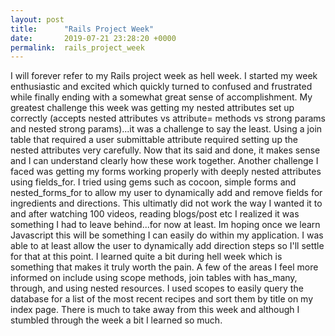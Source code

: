 ```yaml
---
layout: post
title:      "Rails Project Week"
date:       2019-07-21 23:28:20 +0000
permalink:  rails_project_week
---
```



I will forever refer to my Rails project week as hell week. I started my week enthusiastic and excited which quickly turned to confused and frustrated while finally ending with a somewhat great sense of accomplishment. My greatest challenge this week was getting my nested attributes set up correctly (accepts nested attributes vs attribute= methods vs strong params and nested strong params)...it was a challenge to say the least. Using a join table that required a user submittable attribute required setting up the nested attributes very carefully. Now that its said and done, it makes sense and I can understand clearly how these work together. 
Another challenge I faced was getting my forms working properly with deeply nested attributes using fields_for. I tried using gems such as cocoon, simple forms and nested_forms_for to allow my user to dynamically add and remove fields for ingredients and directions. This ultimatly did not work the way I wanted it to and after watching 100 videos, reading blogs/post etc I realized it was something I had to leave behind...for now at least. Im hoping once we learn Javascript this will be something I can easily do within my application. I was able to at least allow the user to dynamically add direction steps so I'll settle for that at this point. 
I learned quite a bit during hell week which is something that makes it truly worth the pain. A few of the areas I feel more informed on include using scope methods, join tables with has_many, through, and using nested resources. I used scopes to easily query the database for a list of the most recent recipes and sort them by title on my index page. 
There is much to take away from this week and although I stumbled through the week a bit I learned so much. 
